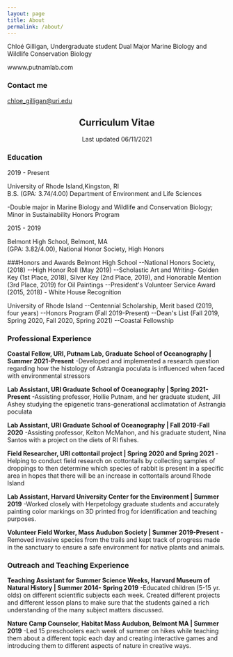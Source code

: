 ```yaml
---
layout: page
title: About
permalink: /about/
---
```

Chloé Gilligan, Undergraduate student
Dual Major Marine Biology and Wildlife Conservation Biology

wwww.putnamlab.com

### Contact me

chloe_gilligan@uri.edu


## <center>Curriculum Vitae</center>
<center>Last updated 06/11/2021</center>


### Education
2019 - Present

University of Rhode Island,Kingston, RI  
B.S. (GPA: 3.74/4.00) Department of Environment and Life Sciences 

-Double major in Marine Biology and Wildlife and Conservation Biology; Minor in Sustainability
Honors Program


2015 - 2019

Belmont High School, Belmont, MA    
(GPA: 3.82/4.00), National Honor Society, High Honors

###Honors and Awards
Belmont High School 
--National Honors Society, (2018)
--High Honor Roll (May 2019)
--Scholastic Art and Writing- Golden Key (1st Place, 2018), Silver Key (2nd Place, 2019), and Honorable Mention (3rd Place, 2019) for Oil Paintings 
--President's Volunteer Service Award (2015, 2018) - White House Recognition

University of Rhode Island
--Centennial Scholarship, Merit based (2019, four years)
--Honors Program (Fall 2019-Present)
--Dean's List (Fall 2019, Spring 2020, Fall 2020, Spring 2021)
--Coastal Fellowship

### Professional Experience

**Coastal Fellow, URI, Putnam Lab, Graduate School of Oceanography | Summer 2021-Present**
-Developed and implemented a research question regarding how the histology of    Astrangia poculata is influenced when faced with environmental stressors

**Lab Assistant, URI Graduate School of Oceanography | Spring 2021-Present**
-Assisting professor, Hollie Putnam, and her graduate student, Jill Ashey studying the epigenetic trans-generational acclimatation of Astrangia poculata

**Lab Assistant, URI Graduate School of Oceanography | Fall 2019-Fall 2020**
-Assisting professor, Kelton McMahon, and his graduate student, Nina Santos with a project on the diets of RI fishes.

**Field Researcher, URI cottontail project | Spring 2020 and Spring 2021**
-Helping to conduct field research on cottontails by collecting samples of droppings to then determine which species of rabbit is present in a specific area in hopes that there will be an increase in cottontails around Rhode Island

**Lab Assistant, Harvard University Center for the Environment | Summer 2019**
-Worked closely with Herpetology graduate students and accurately painting color markings on 3D printed frog for identification and teaching purposes.

**Volunteer Field Worker, Mass Audubon Society | Summer 2019-Present**
-Removed invasive species from the trails and kept track of progress made in the sanctuary to ensure a safe environment for native plants and animals.

### Outreach and Teaching Experience

**Teaching Assistant for Summer Science Weeks, Harvard Museum of Natural History | Summer 2014- Spring 2019**
-Educated children (5-15 yr. olds) on different scientific subjects each week. Created different projects and different lesson plans to make sure that the students gained a rich understanding of the many subject matters discussed. 

**Nature Camp Counselor, Habitat Mass Audubon, Belmont MA | Summer 2019**
-Led 15 preschoolers each week of summer on hikes while teaching them about a different topic each day and creating interactive games and introducing them to different aspects of nature in creative ways.
